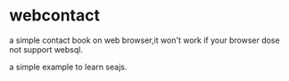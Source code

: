webcontact
==========

 a simple contact book on web browser,it won't work if your browser dose not support websql.

 a simple example to learn seajs.
